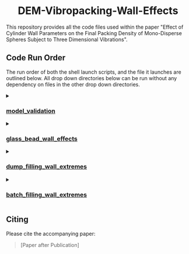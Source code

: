 <div align="center">
  <h1 align="center"> DEM-Vibropacking-Wall-Effects </h1>
</div>

This repository provides all the code files used within the paper "Effect of Cylinder Wall Parameters on the Final Packing Density of Mono-Disperse Spheres Subject to Three Dimensional Vibrations".

## Code Run Order

The run order of both the shell launch scripts, and the file it launches are outlined below. All drop down directories below can be run without any dependency on files in the other drop down directories. 

<details markdown="1"><summary><h3><a href="./model_validation">model_validation</a></h3></summary>
  
<details markdown="1"><summary><h4><a href="./model_validation/box_plots">box_plots</a></h4></summary>
  
  1\) [launch_continuous_batch_generator.sh](./model_validation/box_plots/launch_continuous_batch_generator.sh) &#8594; [continuous_batch_generator.py](./model_validation/box_plots/continuous_batch_generator.py) <br />
  1\) [launch_continuous_generator.sh](./model_validation/box_plots/launch_continuous_generator.sh) &#8594; [continuous_generator.py](./model_validation/box_plots/continuous_generator.py) <br />
  1\) [launch_continuous_generator_60s.sh](./model_validation/box_plots/launch_continuous_generator_60s.sh) &#8594; [continuous_generator_60s.py](./model_validation/box_plots/continuous_generator_60s.py) <br />
  1\) [launch_periodic_batch_generator.sh](./model_validation/box_plots/launch_periodic_batch_generator.sh) &#8594; [periodic_batch_generator.py](./model_validation/box_plots/periodic_batch_generator.py) <br />
  1\) [launch_periodic_generator.sh](./model_validation/box_plots/launch_periodic_generator.sh) &#8594; [periodic_generator.py](./model_validation/box_plots/periodic_generator.py) <br />
  2\) [final_paper_packing_launch.sh](./model_validation/box_plots/final_paper_packing_launch.sh) &#8594; [final_paper_packing_method.py](./model_validation/box_plots/final_paper_packing_method.py) <br />
  2\) [final_voxel_packing_launch.sh](./model_validation/box_plots/final_voxel_packing_launch.sh) &#8594; [final_voxel_packing_method.py](./model_validation/box_plots/final_voxel_packing_method.py) <br />
  2\) [z_voxel_continuous_packing_launch.sh](./model_validation/box_plots/z_voxel_continuous_packing_launch.sh) &#8594; [z_voxel_continuous_packing_method.py](./model_validation/box_plots/z_voxel_continuous_packing_method.py) <br />
  2\) [z_voxel_periodic_packing_launch.sh](./model_validation/box_plots/z_voxel_periodic_packing_launch.sh) &#8594; [z_voxel_periodic_packing_method.py](./model_validation/box_plots/z_voxel_periodic_packing_method.py) <br />
  2\) [z_voxel_batch_continuous_packing_launch.sh](./model_validation/box_plots/z_voxel_batch_continuous_packing_launch.sh) &#8594; [z_voxel_batch_continuous_packing_method.py](./model_validation/box_plots/z_voxel_batch_continuous_packing_method.py) <br />
  2\) [z_voxel_batch_periodic_packing_launch.sh](./model_validation/box_plots/z_voxel_batch_periodic_packing_launch.sh) &#8594; [z_voxel_batch_periodic_packing_method.py](./model_validation/box_plots/z_voxel_batch_periodic_packing_method.py) <br />
  3\) [graph_launch.sh](./model_validation/box_plots/graph_launch.sh) &#8594; [model_validation_graphs.py](./model_validation/box_plots/model_validation_graphs.py)
  3\) [z_graph_launch.sh](./model_validation/box_plots/z_graph_launch.sh) &#8594; [z_voxels_graph.py](./model_validation/box_plots/z_voxels_graph.py)
  
</details>

<details markdown="1"><summary><h4><a href="./model_validation/line_plots">line_plots</a></h4></summary>
  
<details markdown="1"><summary><h5><a href="./model_validation/line_plots/continuous_graph">continuous_graph</a></h5></summary>
  
  1\) [simulation_launch.sh](./model_validation/line_plots/continuous_graph/simulation_launch.sh)  &#8594; [shake.sim](./model_validation/line_plots/continuous_graph/shake.sim) <br />
  2\) [voxel_packing_launch.sh](./model_validation/line_plots/continuous_graph/voxel_packing_launch.sh) &#8594; [voxel_packing_method.py](./model_validation/line_plots/continuous_graph/voxel_packing_method.py) <br />
  2\) [paper_packing_launch.sh](./model_validation/line_plots/continuous_graph/paper_packing_launch.sh) &#8594; [paper_packing_method.py](./model_validation/line_plots/continuous_graph/paper_packing_method.py) <br />
  3\) [continuous_voxel_graph_launch.sh](./model_validation/line_plots/continuous_graph/continuous_voxel_graph_launch.sh) &#8594; [density_time_continuous_voxel_graph.py](./model_validation/line_plots/continuous_graph/density_time_continuous_voxel_graph.py) <br />
  3\) [continuous_graph_launch.sh](./model_validation/line_plots/continuous_graph/continuous_graph_launch.sh) &#8594; [density_time_continuous_graph.py](./model_validation/line_plots/continuous_graph/density_time_continuous_graph.py)
  
</details>

<details markdown="1"><summary><h5><a href="./model_validation/line_plots/periodic_graph">periodic_graph</a></h5></summary>
  
  1\) [simulation_launch.sh](./model_validation/line_plots/periodic_graph/simulation_launch.sh) &#8594; [shake.sim](./model_validation/line_plots/periodic_graph/shake.sim) <br />
  2\) [voxel_packing_launch.sh](./model_validation/line_plots/periodic_graph/voxel_packing_launch.sh) &#8594; [voxel_packing_method.py](./model_validation/line_plots/periodic_graph/voxel_packing_method.py) <br />
  2\) [paper_packing_launch.sh](./model_validation/line_plots/periodic_graph/paper_packing_launch.sh) &#8594; [paper_packing_method.py](./model_validation/line_plots/periodic_graph/paper_packing_method.py) <br />
  3\) [periodic_voxel_graph_launch.sh](./model_validation/line_plots/periodic_graph/periodic_voxel_graph_launch.sh) &#8594;  [density_time_periodic_voxel_graph.py](./model_validation/line_plots/periodic_graph/density_time_periodic_voxel_graph.py) <br />
  3\) [periodic_graph_launch.sh](./model_validation/line_plots/periodic_graph/periodic_graph_launch.sh) &#8594;  [density_time_periodic_graph.py](./model_validation/line_plots/periodic_graph/density_time_periodic_graph.py)
  
</details>
</details>
</details>

<details markdown="1"><summary><h3><a href="./glass_bead_wall_effects">glass_bead_wall_effects</a></h3></summary>

<details markdown="1"><summary><h4><a href="./glass_bead_wall_effects/particle_wall_restitution">particle_wall_restitution</a></h4></summary>

1\) [launch_generator.sh](./glass_bead_wall_effects/particle_wall_restitution/launch_generator.sh) &#8594; [generator.py](./glass_bead_wall_effects/particle_wall_restitution/generator.py)
 <br />
2\) [final_paper_packing_launch.sh](./glass_bead_wall_effects/particle_wall_restitution/final_paper_packing_launch.sh) &#8594; [final_paper_packing_method.py](./glass_bead_wall_effects/particle_wall_restitution/final_paper_packing_method.py) <br />
3\) [restitution_graph_launch.sh](./glass_bead_wall_effects/particle_wall_restitution/restitution_graph_launch.sh) &#8594; [wall_restitution_graph.py](./glass_bead_wall_effects/particle_wall_restitution/wall_restitution_graph.py)

</details>

<details markdown="1"><summary><h4><a href="./glass_bead_wall_effects/particle_wall_rolling_friction">particle_wall_rolling_friction</a></h4></summary>

1\) [launch_generator.sh](./glass_bead_wall_effects/particle_wall_restitution/launch_generator.sh) &#8594; [generator.py](./glass_bead_wall_effects/particle_wall_restitution/generator.py) <br />
1\) [launch_generator_wide.sh](./glass_bead_wall_effects/particle_wall_rolling_friction/launch_generator_wide.sh) &#8594; [generator_wide.py](./glass_bead_wall_effects/particle_wall_rolling_friction/generator_wide.py) <br />
2\) [final_paper_packing_launch.sh](./glass_bead_wall_effects/particle_wall_rolling_friction/final_paper_packing_launch.sh) &#8594; [final_paper_packing_method.py](./glass_bead_wall_effects/particle_wall_rolling_friction/final_paper_packing_method.py) <br />
2\) [final_paper_packing_launch_wide.sh](./glass_bead_wall_effects/particle_wall_rolling_friction/final_paper_packing_launch_wide.sh) &#8594; [final_paper_packing_method_wide.py](./glass_bead_wall_effects/particle_wall_rolling_friction/final_paper_packing_method_wide.py) <br />
3\) [rolling_graph_launch.sh](./glass_bead_wall_effects/particle_wall_rolling_friction/rolling_graph_launch.sh) &#8594; [wall_rolling_graph.py](./glass_bead_wall_effects/particle_wall_rolling_friction/wall_rolling_graph.py)

</details>

<details markdown="1"><summary><h4><a href="./glass_bead_wall_effects/particle_wall_sliding_friction">particle_wall_sliding_friction</a></h4></summary>

1\) [launch_generator.sh](./glass_bead_wall_effects/particle_wall_sliding_friction/launch_generator.sh) &#8594; [generator.py](./glass_bead_wall_effects/particle_wall_sliding_friction/generator.py) <br />
2\) [final_paper_packing_launch.sh](./glass_bead_wall_effects/particle_wall_sliding_friction/final_paper_packing_launch.sh) &#8594; [final_paper_packing_method.py](./glass_bead_wall_effects/particle_wall_sliding_friction/final_paper_packing_method.py) <br />
3\) [sliding_graph_launch.sh](./glass_bead_wall_effects/particle_wall_sliding_friction/sliding_graph_launch.sh) &#8594; [wall_sliding_graph.py](./glass_bead_wall_effects/particle_wall_sliding_friction/wall_sliding_graph.py)

</details>

</details>

<details markdown="1"><summary><h3><a href="./dump_filling_wall_extremes">dump_filling_wall_extremes</a></h3></summary>

1\) [launch_restitution_generator.sh](./dump_filling_wall_extremes/launch_restitution_generator.sh) &#8594; [restitution_generator.py](./dump_filling_wall_extremes/restitution_generator.py) <br />
1\) [launch_rolling_generator.sh](./dump_filling_wall_extremes/launch_rolling_generator.sh) &#8594; [rolling_generator.py](./dump_filling_wall_extremes/rolling_generator.py) <br />
1\) [launch_sliding_generator.sh](./dump_filling_wall_extremes/launch_sliding_generator.sh) &#8594; [sliding_generator.py](./dump_filling_wall_extremes/sliding_generator.py) <br />
2\) [final_paper_packing_launch_restitution.sh](./dump_filling_wall_extremes/final_paper_packing_launch_restitution.sh) &#8594; [final_paper_packing_method_restitution.py](./dump_filling_wall_extremes/final_paper_packing_method_restitution.py) <br />
2\) [final_paper_packing_launch_rolling.sh](./dump_filling_wall_extremes/final_paper_packing_launch_rolling.sh) &#8594; [final_paper_packing_method_rolling.py](./dump_filling_wall_extremes/final_paper_packing_method_rolling.py) <br />
2\) [final_paper_packing_launch_sliding.sh](./dump_filling_wall_extremes/final_paper_packing_launch_sliding.sh) &#8594; [final_paper_packing_method_sliding.py](./dump_filling_wall_extremes/final_paper_packing_method_sliding.py) <br />
3\) [restitution_graph_launch.sh](./dump_filling_wall_extremes/restitution_graph_launch.sh) &#8594; [restitution_packing_graphs.py](./dump_filling_wall_extremes/restitution_packing_graphs.py) <br />
3\) [rolling_graph_launch.sh](./dump_filling_wall_extremes/rolling_graph_launch.sh) &#8594; [rolling_packing_graphs.py](./dump_filling_wall_extremes/rolling_packing_graphs.py) <br />
3\) [sliding_graph_launch.sh](./dump_filling_wall_extremes/sliding_graph_launch.sh) &#8594; [sliding_packing_graphs.py](./dump_filling_wall_extremes/sliding_packing_graphs.py)

</details>

<details markdown="1"><summary><h3><a href="./batch_filling_wall_extremes">batch_filling_wall_extremes</a></h3></summary>

1\) [launch_restitution_generator.sh](./batch_filling_wall_extremes/launch_restitution_generator.sh) &#8594; [restitution_generator.py](./batch_filling_wall_extremes/restitution_generator.py) <br />
1\) [launch_rolling_generator.sh](./batch_filling_wall_extremes/launch_rolling_generator.sh) &#8594; [rolling_generator.py](./batch_filling_wall_extremes/rolling_generator.py) <br />
1\) [launch_sliding_generator.sh](./batch_filling_wall_extremes/launch_sliding_generator.sh) &#8594; [sliding_generator.py](./batch_filling_wall_extremes/sliding_generator.py) <br />
2\) [final_paper_packing_launch_restitution.sh](./batch_filling_wall_extremes/final_paper_packing_launch_restitution.sh) &#8594; [final_paper_packing_method_restitution.py](./batch_filling_wall_extremes/final_paper_packing_method_restitution.py) <br />
2\) [final_paper_packing_launch_rolling.sh](./batch_filling_wall_extremes/final_paper_packing_launch_rolling.sh) &#8594; [final_paper_packing_method_rolling.py](./batch_filling_wall_extremes/final_paper_packing_method_rolling.py) <br />
2\) [final_paper_packing_launch_sliding.sh](./batch_filling_wall_extremes/final_paper_packing_launch_sliding.sh) &#8594; [final_paper_packing_method_sliding.py](./batch_filling_wall_extremes/final_paper_packing_method_sliding.py) <br />
3\) [restitution_graph_launch.sh](./batch_filling_wall_extremes/restitution_graph_launch.sh) &#8594; [restitution_packing_graphs_batch.py](./batch_filling_wall_extremes/restitution_packing_graphs_batch.py) <br />
3\) [rolling_graph_launch.sh](./batch_filling_wall_extremes/rolling_graph_launch.sh) &#8594; [rolling_packing_graphs_batch.py](./batch_filling_wall_extremes/rolling_packing_graphs_batch.py) <br />
3\) [sliding_graph_launch.sh](./batch_filling_wall_extremes/sliding_graph_launch.sh) &#8594; [sliding_packing_graphs_batch.py](./batch_filling_wall_extremes/sliding_packing_graphs_batch.py)

</details>

## Citing
Please cite the accompanying paper:
> [Paper after Publication]

